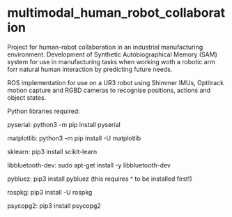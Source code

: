 # multimodal_human_robot_collaboration

Project for human-robot collaboration in an industrial manufacturing environment. Development of Synthetic Autobiographical Memory (SAM) system for use in manufacturing tasks when working woth a robotic arm forr natural human interaction by predicting future needs.

ROS implementation for use on a UR3 robot using Shimmer IMUs, Optitrack motion capture and RGBD cameras to recognise positions, actions and object states.

Python libraries required:

  pyserial: python3 -m pip install pyserial

  matplotlib: python3 -m pip install -U matplotlib

  sklearn: pip3 install scikit-learn

  libbluetooth-dev: sudo apt-get install -y libbluetooth-dev

  pybluez: pip3 install pybluez (this requires ^ to be installed first!)

  rospkg: pip3 install -U rospkg

  psycopg2: pip3 install psycopg2
